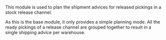 This module is used to plan the shipment advices for released pickings
in a stock release channel.

As this is the base module, it only provides a simple planning mode. All
the ready pickings of a release channel are grouped together to result
in a single shipping advice per warehouse.

